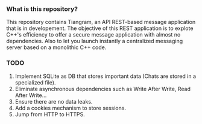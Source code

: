 ### What is this repository?
This repository contains Tiangram, an API REST-based message application that is in developement. The objective of this REST application is to explote C++'s efficiency to offer a secure message application with almost no dependencies. Also to let you launch instantly a centralized messaging server based on a monolithic C++ code. 

### TODO
1. Implement SQLite as DB that stores important data (Chats are stored in a specialized file).
2. Eliminate asynchronous dependencies such as Write After Write, Read After Write...
3. Ensure there are no data leaks.
4. Add a cookies mechanism to store sessions.  
5. Jump from HTTP to HTTPS.
